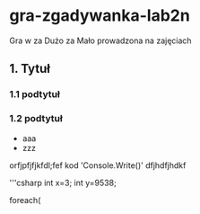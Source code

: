 # gra-zgadywanka-lab2n
Gra w za Dużo za Mało prowadzona na zajęciach
 
 ## 1. Tytuł
 
 ### 1.1 podtytuł
 
 ### 1.2 podtytuł
 
 - aaa
 - zzz
 
 
 orfjpfjfjkfdl;fef kod 'Console.Write()' dfjhdfjhdkf
 
 '''csharp
 int x=3;
 int y=9538;
 
 foreach(
